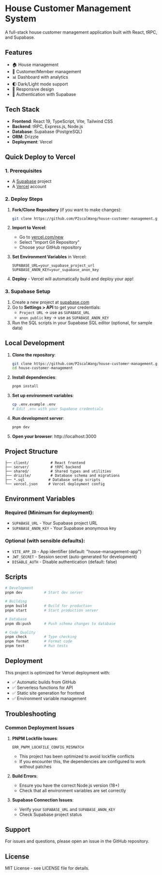 # House Customer Management System

A full-stack house customer management application built with React, tRPC, and Supabase.

## Features

- 🏠 House management
- 👥 Customer/Member management  
- 📊 Dashboard with analytics
- 🌓 Dark/Light mode support
- 📱 Responsive design
- 🔐 Authentication with Supabase

## Tech Stack

- **Frontend**: React 19, TypeScript, Vite, Tailwind CSS
- **Backend**: tRPC, Express.js, Node.js
- **Database**: Supabase (PostgreSQL)
- **ORM**: Drizzle
- **Deployment**: Vercel

## Quick Deploy to Vercel

### 1. Prerequisites
- A [Supabase](https://supabase.com) project
- A [Vercel](https://vercel.com) account

### 2. Deploy Steps

1. **Fork/Clone Repository** (if you want to make changes):
   ```bash
   git clone https://github.com/P2scalWang/house-customer-management.git
   ```

2. **Import to Vercel**:
   - Go to [vercel.com/new](https://vercel.com/new)
   - Select "Import Git Repository"
   - Choose your GitHub repository

3. **Set Environment Variables** in Vercel:
   ```
   SUPABASE_URL=your_supabase_project_url
   SUPABASE_ANON_KEY=your_supabase_anon_key
   ```

4. **Deploy** - Vercel will automatically build and deploy your app!

### 3. Supabase Setup

1. Create a new project at [supabase.com](https://supabase.com)
2. Go to **Settings > API** to get your credentials:
   - `Project URL` → use as `SUPABASE_URL`
   - `anon public` key → use as `SUPABASE_ANON_KEY`
3. Run the SQL scripts in your Supabase SQL editor (optional, for sample data)

## Local Development

1. **Clone the repository**:
   ```bash
   git clone https://github.com/P2scalWang/house-customer-management.git
   cd house-customer-management
   ```

2. **Install dependencies**:
   ```bash
   pnpm install
   ```

3. **Set up environment variables**:
   ```bash
   cp .env.example .env
   # Edit .env with your Supabase credentials
   ```

4. **Run development server**:
   ```bash
   pnpm dev
   ```

5. **Open your browser**: http://localhost:3000

## Project Structure

```
├── client/          # React frontend
├── server/          # tRPC backend
├── shared/          # Shared types and utilities  
├── drizzle/         # Database schema and migrations
├── *.sql           # Database setup scripts
└── vercel.json     # Vercel deployment config
```

## Environment Variables

### Required (Minimum for deployment):
- `SUPABASE_URL` - Your Supabase project URL
- `SUPABASE_ANON_KEY` - Your Supabase anonymous key

### Optional (with sensible defaults):
- `VITE_APP_ID` - App identifier (default: "house-management-app")
- `JWT_SECRET` - Session secret (auto-generated for development)
- `DISABLE_AUTH` - Disable authentication (default: false)

## Scripts

```bash
# Development
pnpm dev          # Start dev server

# Building
pnpm build        # Build for production
pnpm start        # Start production server

# Database
pnpm db:push      # Push schema changes to database

# Code Quality  
pnpm check        # Type checking
pnpm format       # Format code
pnpm test         # Run tests
```

## Deployment

This project is optimized for Vercel deployment with:
- ✅ Automatic builds from GitHub
- ✅ Serverless functions for API
- ✅ Static site generation for frontend
- ✅ Environment variable management

## Troubleshooting

### Common Deployment Issues

1. **PNPM Lockfile Issues**:
   ```
   ERR_PNPM_LOCKFILE_CONFIG_MISMATCH
   ```
   - This project has been optimized to avoid lockfile conflicts
   - If you encounter this, the dependencies are configured to work without patches

2. **Build Errors**:
   - Ensure you have the correct Node.js version (18+)
   - Check that all environment variables are set correctly

3. **Supabase Connection Issues**:
   - Verify your `SUPABASE_URL` and `SUPABASE_ANON_KEY`
   - Check Supabase project status

## Support

For issues and questions, please open an issue in the GitHub repository.

## License

MIT License - see LICENSE file for details.